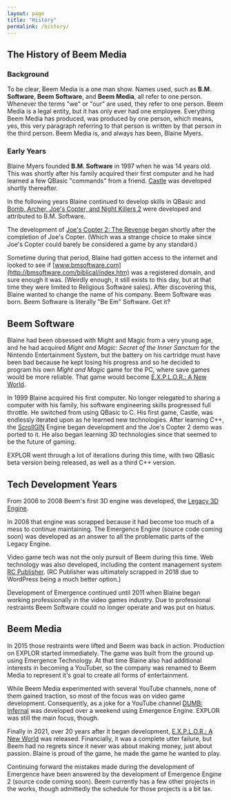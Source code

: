 ```yaml
---
layout: page
title: "History"
permalink: /history/
---
```

## The History of Beem Media

### Background
To be clear, Beem Media is a one man show. Names used, such as **B.M. Software**, **Beem Software**, and **Beem Media**, all refer to one person. Whenever the terms "we" or "our" are used, they refer to one person. Beem Media is a legal entity, but it has only ever had one employee. Everything Beem Media has produced, was produced by one person, which means, yes, this very paragraph referring to that person is written by that person in the third person. Beem Media is, and always has been, Blaine Myers.

### Early Years
Blaine Myers founded **B.M. Software** in 1997 when he was 14 years old. This was shortly after his family acquired their first computer and he had learned a few QBasic "commands" from a friend. [Castle](https://github.com/beemfx/Castle) was developed shortly thereafter.

In the following years Blaine continued to develop skills in QBasic and [Bomb, Archer, Joe's Copter, and Night Killers 2](https://github.com/beemfx/Beem.Media/tree/master/games) were developed and attributed to B.M. Software.

The development of [Joe's Copter 2: The Revenge](https://github.com/beemfx/ScrollGIN) began shortly after the completion of Joe's Copter. (Which was a strange choice to make since Joe's Copter could barely be considered a game by any standard.)

Sometime during that period, Blaine had gotten access to the internet and looked to see if [www.bmsoftware.com](http://bmsoftware.com/biblical/index.htm) was a registered domain, and sure enough it was. (Weirdly enough, it still exists to this day, but at that time they were limited to Religious Software sales). After discovering this, Blaine wanted to change the name of his company. Beem Software was born. Beem Software is literally "Be Em" Software. Get it?

## Beem Software
Blaine had been obsessed with Might and Magic from a very young age, and he had acquired *Might and Magic: Secret of the Inner Sanctum* for the Nintendo Entertainment System, but the battery on his cartridge must have been bad because he kept losing his progress and so he decided to program his own *Might and Magic* game for the PC, where save games would be more reliable. That game would become [E.X.P.L.O.R.: A New World](https://store.steampowered.com/app/1387120/EXPLOR_A_New_World/).

In 1999 Blaine acquired his first computer. No longer relegated to sharing a computer with his family, his software engineering skills progressed full throttle. He switched from using QBasic to C. His first game, Castle, was endlessly iterated upon as he learned new technologies. After learning C++, the [ScrollGIN](https://github.com/beemfx/ScrollGIN) Engine began development and the Joe's Copter 2 demo was ported to it. He also began learning 3D technologies since that seemed to be the future of gaming.

EXPLOR went through a lot of iterations during this time, with two QBasic beta version being released, as well as a third C++ version.

## Tech Development Years
From 2006 to 2008 Beem's first 3D engine was developed, the [Legacy 3D Engine](https://github.com/beemfx/Beem.Media/tree/master/games/Legacy-Engine).

In 2008 that engine was scrapped because it had become too much of a mess to continue maintaining. The Emergence Engine (source code coming soon) was developed as an answer to all the problematic parts of the Legacy Engine.

Video game tech was not the only pursuit of Beem during this time. Web technology was also developed, including the content management system [RC Publisher](https://github.com/beemfx/RCPublisher). (RC Publisher was ultimately scrapped in 2018 due to WordPress being a much better option.)

Development of Emergence continued until 2011 when Blaine began working professionally in the video games industry. Due to professional restraints Beem Software could no longer operate and was put on hiatus.

## Beem Media
In 2015 those restraints were lifted and Beem was back in action. Production on EXPLOR started immediately. The game was built from the ground up using Emergence Technology. At that time Blaine also had additional interests in becoming a YouTuber, so the company was renamed to Beem Media to represent it's goal to create all forms of entertainment.

While Beem Media experimented with several YouTube channels, none of them gained traction, so most of the focus was on video game development. Consequently, as a joke for a YouTube channel [DUMB: Infernal](https://store.steampowered.com/app/1208370/DUMB_Infernal/) was developed over a weekend using Emergence Engine. EXPLOR was still the main focus, though.

Finally in 2021, over 20 years after it began development, [E.X.P.L.O.R.: A New World](https://store.steampowered.com/app/1387120/EXPLOR_A_New_World/) was released. Financially, it was a complete utter failure, but Beem had no regrets since it never was about making money, just about passion. Blaine is proud of the game, he made the game he wanted to play.

Continuing forward the mistakes made during the development of Emergence have been answered by the development of Emergence Engine 2 (source code coming soon). Beem currently has a few other projects in the works, though admittedly the schedule for those projects is a bit lax.
